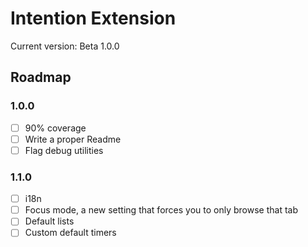 # Intention Extension

Current version: Beta 1.0.0

## Roadmap

### 1.0.0

- [ ] 90% coverage
- [ ] Write a proper Readme
- [ ] Flag debug utilities

### 1.1.0

- [ ] i18n
- [ ] Focus mode, a new setting that forces you to only browse that tab
- [ ] Default lists
- [ ] Custom default timers